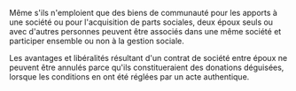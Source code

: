   
 Même s'ils n'emploient que des biens de communauté pour les apports à une société ou pour l'acquisition de parts sociales, deux époux seuls ou avec d'autres personnes peuvent être associés dans une même société et participer ensemble ou non à la gestion sociale.  

  
 Les avantages et libéralités résultant d'un contrat de société entre époux ne peuvent être annulés parce qu'ils constitueraient des donations déguisées, lorsque les conditions en ont été réglées par un acte authentique.  
